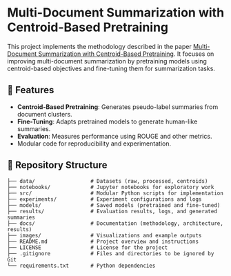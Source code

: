 # Multi-Document Summarization with Centroid-Based Pretraining

This project implements the methodology described in the paper [Multi-Document Summarization with Centroid-Based Pretraining]([https://aclanthology.org/](https://aclanthology.org/2023.acl-short.13.pdf)). It focuses on improving multi-document summarization by pretraining models using centroid-based objectives and fine-tuning them for summarization tasks.

## 🚀 Features
- **Centroid-Based Pretraining**: Generates pseudo-label summaries from document clusters.
- **Fine-Tuning**: Adapts pretrained models to generate human-like summaries.
- **Evaluation**: Measures performance using ROUGE and other metrics.
- Modular code for reproducibility and experimentation.

## 📁 Repository Structure
```plaintext
├── data/                  # Datasets (raw, processed, centroids)
├── notebooks/             # Jupyter notebooks for exploratory work
├── src/                   # Modular Python scripts for implementation
├── experiments/           # Experiment configurations and logs
├── models/                # Saved models (pretrained and fine-tuned)
├── results/               # Evaluation results, logs, and generated summaries
├── docs/                  # Documentation (methodology, architecture, results)
├── images/                # Visualizations and example outputs
├── README.md              # Project overview and instructions
├── LICENSE                # License for the project
├── .gitignore             # Files and directories to be ignored by Git
└── requirements.txt       # Python dependencies
